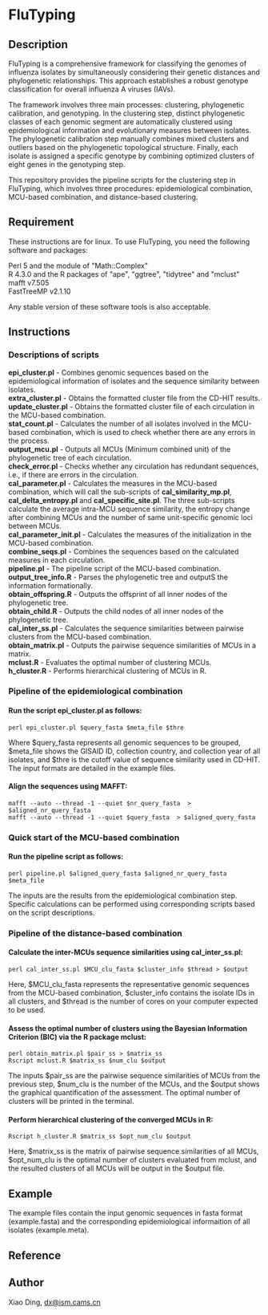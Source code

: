 # FluTyping
## Description
FluTyping is a comprehensive framework for classifying the genomes of influenza isolates by simultaneously considering their genetic distances and phylogenetic relationships. This approach establishes a robust genotype classification for overall influenza A viruses (IAVs).     
  
The framework involves three main processes: clustering, phylogenetic calibration, and genotyping. In the clustering step, distinct phylogenetic classes of each genomic segment are automatically clustered using epidemiological information and evolutionary measures between isolates. The phylogenetic calibration step manually combines mixed clusters and outliers based on the phylogenetic topological structure. Finally, each isolate is assigned a specific genotype by combining optimized clusters of eight genes in the genotyping step.    
  
This repository provides the pipeline scripts for the clustering step in FluTyping, which involves three procedures: epidemiological combination, MCU-based combination, and distance-based clustering.    

## Requirement  
These instructions are for linux. To use FluTyping, you need the following software and packages:  
  
Perl 5 and the module of "Math::Complex"  
R 4.3.0 and the R packages of "ape", "ggtree", "tidytree" and "mclust"      
mafft v7.505  
FastTreeMP v2.1.10   
  
Any stable version of these software tools is also acceptable.   

## Instructions
### Descriptions of scripts
**epi_cluster.pl** - Combines genomic sequences based on the epidemiological information of isolates and the sequence similarity between isolates.    
**extra_cluster.pl** - Obtains the formatted cluster file from the CD-HIT results.    
**update_cluster.pl** - Obtains the formatted cluster file of each circulation in the MCU-based combination.     
**stat_count.pl** - Calculates the number of all isolates involved in the MCU-based combination, which is used to check whether there are any errors in the process.      
**output_mcu.pl** - Outputs all MCUs (Minimum combined unit) of the phylogenetic tree of each circulation.    
**check_error.pl** - Checks whether any circulation has redundant sequences, i.e., if there are errors in the circulation.    
**cal_parameter.pl** - Calculates the measures in the MCU-based combination, which will call the sub-scripts of **cal_similarity_mp.pl**, **cal_delta_entropy.pl** and **cal_specific_site.pl**. The three sub-scripts calculate the average intra-MCU sequence similarity, the entropy change after combining MCUs and the number of same unit-specific genomic loci between MCUs.    
**cal_parameter_init.pl** - Calculates the measures of the initialization in the MCU-based combination.    
**combine_seqs.pl** - Combines the sequences based on the calculated measures in each circulation.  
**pipeline.pl** - The pipeline script of the MCU-based combination.  
**output_tree_info.R** - Parses the phylogenetic tree and outputS the information formationally.  
**obtain_offspring.R** - Outputs the offsprint of all inner nodes of the phylogenetic tree.  
**obtain_child.R** - Outputs the child nodes of all inner nodes of the phylogenetic tree.  
**cal_inter_ss.pl** - Calculates the sequence similarities between pairwise clusters from the MCU-based combination.  
**obtain_matrix.pl** - Outputs the pairwise sequence similarities of MCUs in a matrix.  
**mclust.R** - Evaluates the optimal number of clustering MCUs.  
**h_cluster.R** - Performs hierarchical clustering of MCUs in R.    
  

### Pipeline of the epidemiological combination  
#### Run the script epi_cluster.pl as follows:
     
`perl epi_cluster.pl $query_fasta $meta_file $thre`  
  
Where $query_fasta represents all genomic sequences to be grouped, $meta_file shows the GISAID ID, collection country, and collection year of all isolates, and $thre is the cutoff value of sequence similarity used in CD-HIT. The input formats are detailed in the example files.
     

#### Align the sequences using MAFFT:
        
`mafft --auto --thread -1 --quiet $nr_query_fasta  > $aligned_nr_query_fasta`  
`mafft --auto --thread -1 --quiet $query_fasta  > $aligned_query_fasta`  
  
  
### Quick start of the MCU-based combination  
#### Run the pipeline script as follows:  
  
`perl pipeline.pl $aligned_query_fasta $aligned_nr_query_fasta $meta_file`  
  
The inputs are the results from the epidemiological combination step. Specific calculations can be performed using corresponding scripts based on the script descriptions.  

### Pipeline of the distance-based combination  
#### Calculate the inter-MCUs sequence similarities using cal_inter_ss.pl:  
  
`perl cal_inter_ss.pl $MCU_clu_fasta $cluster_info $thread > $output`  
  
Here, $MCU_clu_fasta represents the representative genomic sequences from the MCU-based combination, $cluster_info contains the isolate IDs in all clusters, and $thread is the number of cores on your computer expected to be used.
  
#### Assess the optimal number of clusters using the Bayesian Information Criterion (BIC) via the R package mclust:    
  
`perl obtain_matrix.pl $pair_ss > $matrix_ss`  
`Rscript mclust.R $matrix_ss $num_clu $output`
  
The inputs $pair_ss are the pairwise sequence similarities of MCUs from the previous step, $num_clu is the number of the MCUs, and the $output shows the graphical quantification of the assessment. The optimal number of clusters will be printed in the terminal.
  
#### Perform hierarchical clustering of the converged MCUs in R:  
  
`Rscript h_cluster.R $matrix_ss $opt_num_clu $output`
  
Here, $matrix_ss is the matrix of pairwise sequence similarities of all MCUs, $opt_num_clu is the optimal number of clusters evaluated from mclust, and the resulted clusters of all MCUs will be output in the $output file.  
    
## Example  
The example files contain the input genomic sequences in fasta format (example.fasta) and the corresponding epidemiological informaition of all isolates (example.meta).  

## Reference  

## Author
Xiao Ding, dx@ism.cams.cn
